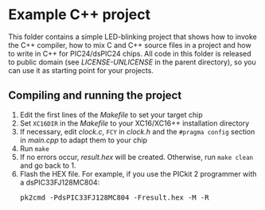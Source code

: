 # Example C++ project

This folder contains a simple LED-blinking project that shows how to invoke the
C++ compiler, how to mix C and C++ source files in a project and how to write in
C++ for PIC24/dsPIC24 chips. All code in this folder is released to public
domain (see *LICENSE-UNLICENSE* in the parent directory), so you can use it as
starting point for your projects.

## Compiling and running the project
 1. Edit the first lines of the *Makefile* to set your target chip
 2. Set `XC16DIR` in the *Makefile* to your XC16/XC16++ installation directory
 3. If necessary, edit *clock.c*, `FCY` in *clock.h* and the `#pragma config`
    section in *main.cpp* to adapt them to your chip
 4. Run `make`
 5. If no errors occur, *result.hex* will be created. Otherwise, run
    `make clean` and go back to 1.
 6. Flash the HEX file. For example, if you use the PICkit 2 programmer with a
    dsPIC33FJ128MC804:
    <pre>pk2cmd -PdsPIC33FJ128MC804 -Fresult.hex -M -R</pre>
